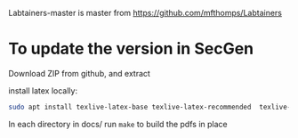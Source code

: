 Labtainers-master is master from  https://github.com/mfthomps/Labtainers
# To update the version in SecGen
Download ZIP from github, and extract


install latex locally:
```bash
sudo apt install texlive-latex-base texlive-latex-recommended  texlive-latex-extra
```

In each directory in docs/ run `make` to build the pdfs in place